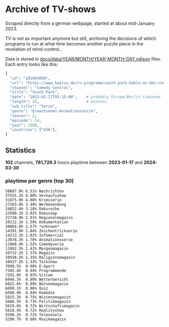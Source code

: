 # Archive of TV-shows

Scraped directly from a german webpage, started at about mid-January 2023.

TV is not as important anymore but still, archiving the decisions of which programs to run at what time
becomes another puzzle piece in the revelation of mind-control.. 

Data is stored in [docs/data/YEAR/MONTH/YEAR-MONTH-DAY.ndjson](docs/data/) files. 
Each entry looks like this:

```python
{
  "id": "181043890", 
  "url": "https://www.hoerzu.de/tv-programm/south-park-kohle-an-den-chefkoch/bid_181043890/", 
  "channel": "Comedy Central", 
  "title": "South Park", 
  "date": "2023-01-17T05:15:00",    # probably Europe/Berlin timezone 
  "length": 25,                     # minutes 
  "sub_title": "Serie", 
  "genre": "Erwachsenen-Animationsserie", 
  "season": 2, 
  "episode": 14, 
  "year": 1998, 
  "countries": ["USA"],
}
```

## Statistics

**102** channels, **781,729.3** hours playtime between **2023-01-17** and **2024-03-30**


### playtime per genre (top 30)

    50887.8h 6.51% Nachrichten
    37555.2h 4.80% Verkaufsshow
    31875.0h 4.08% Krimiserie
    27203.8h 3.48% Werbesendung
    24852.4h 3.18% Dokureihe
    23580.1h 3.02% Dokusoap
    22730.9h 2.91% Regionalmagazin
    20212.1h 2.59% Dokumentation
    20084.6h 2.57% *unknown*
    14391.9h 1.84% Zeichentrickserie
    14213.2h 1.82% Infomercial
    13878.3h 1.78% Animationsserie
    11868.4h 1.52% Comedyserie
    11092.5h 1.42% Morgenmagazin
    10732.2h 1.37% Magazin
    10558.5h 1.35% Religionsmagazin
    10427.2h 1.33% Talkshow
    7698.5h  0.98% E-Sport
    7345.4h  0.94% Programmende
    7291.8h  0.93% Sitcom
    6940.3h  0.89% Wetterbericht
    6925.6h  0.89% Börsenmagazin
    6690.1h  0.86% Quiz
    6588.9h  0.84% Komödie
    5825.3h  0.75% Wissensmagazin
    5686.5h  0.73% Politikmagazin
    5629.8h  0.72% Wirtschaftsmagazin
    5618.4h  0.72% Realityshow
    5598.2h  0.72% Telenovela
    5290.7h  0.68% Musikmagazin
